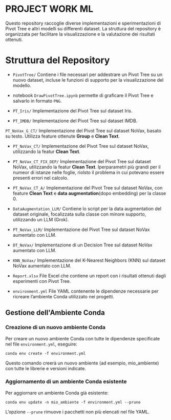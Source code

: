 # PROJECT WORK ML
Questo repository raccoglie diverse implementazioni e sperimentazioni di Pivot Tree e altri modelli su differenti dataset. La struttura del repository è organizzata per facilitare la visualizzazione e la valutazione dei risultati ottenuti.

# Struttura del Repository
- `PivotTree/`
Contiene i file necessari per addestrare un Pivot Tree su un nuovo dataset, incluse le funzioni di supporto per la visualizzazione del modello.
- notebook `DrawPivotTree.ipynb` permette di graficare il Pivot Tree e salvarlo in formato `PNG`.

- `PT_Iris/` Implementazione del Pivot Tree sul dataset Iris.

- `PT_IMDB/` Implementazione del Pivot Tree sul dataset IMDB.

`PT_NoVax_G_CT/` Implementazione del Pivot Tree sul dataset NoVax, basato su testo. Utilizza feature ottenute **Group** e **Clean Text**.

- `PT_NoVax_CT/` Implementazione del Pivot Tree sul dataset NoVax, utilizzando la featur **Clean Text**.

- `PT_NoVax_CT_FIX_DEP/` Implementazione del Pivot Tree sul dataset NoVax, utilizzando la featur **Clean Text**. Iperparametri più grandi per il numeor di istanze nelle foglie, riolsto il problema in cui potevano essere presenti errori nel calcolo.

- `PT_NoVax_CT_A/` Implementazione del Pivot Tree sul dataset NoVax, con feature **Clean Text** e **data augmentation**(dopo embedding) per la classe 0.

- `DataAugmentation_LLM/`
Contiene lo script per la data augmentation del dataset originale, focalizzata sulla classe con minore supporto, utilizzando un LLM (Grok).

- `PT_NoVax_LLM/`
Implementazione del Pivot Tree sul dataset NoVax aumentato con LLM.

- `DT_NoVax/`
Implementazione di un Decision Tree sul dataset NoVax aumentato con LLM.

- `KNN_NoVax/`
Implementazione del K-Nearest Neighbors (KNN) sul dataset NoVax aumentato con LLM.

- `Report.xlsx`
File Excel che contiene un report con i risultati ottenuti dagli esperimenti con Pivot Tree.

- `environment.yml`
File YAML contenente le dipendenze necessarie per ricreare l’ambiente Conda utilizzato nei progetti.

## Gestione dell'Ambiente Conda
### Creazione di un nuovo ambiente Conda
Per creare un nuovo ambiente Conda con tutte le dipendenze specificate nel file `environment.yml`, eseguire:

```
conda env create -f environment.yml
```
Questo comando creerà un nuovo ambiente (ad esempio, mio_ambiente) con tutte le librerie e versioni indicate.

### Aggiornamento di un ambiente Conda esistente
Per aggiornare un ambiente Conda già esistente:

```
conda env update -n mio_ambiente -f environment.yml --prune
```
L’opzione `--prune` rimuove i pacchetti non più elencati nel file YAML.
